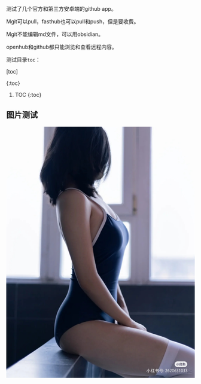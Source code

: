 测试了几个官方和第三方安卓端的github app。

Mgit可以pull，fasthub也可以pull和push，但是要收费。

Mgit不能编辑md文件，可以用obsidian。

openhub和github都只能浏览和查看远程内容。


测试目录`toc`：

[toc]

{:toc}

1. TOC
{:toc}



## 图片测试
![](/images/1638154459753B22BC3C814B83EF8.jpg)

